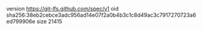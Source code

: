 version https://git-lfs.github.com/spec/v1
oid sha256:38eb2cebce3adc956ad14e07f2a0b4b3c1c8d49ac3c7917270723a6ed799906e
size 21415
